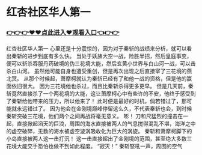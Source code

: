 # 红杏社区华人第一

### <a href="https://github.com/xinfue/dunp/issues/2">👉👉👉♥♥点此进入♥观看入口👈👉👉</a>

红杏社区华人第一
心里还是十分震惊的，因为对于秦斩的战绩来分析，就可以看出秦斩的进步到底有多么快。
    当处于妖族大空一战，险胜半招，然后皇庭事变，便可以斩杀吞服丹药破境的伪三花境大能，然后玄黄小世界与白山河一战，可以击杀白山河。
    虽然他可能自身也遭受重创，但是再次出现之后直接宰了三花境的燕北冥。
    从那个时候起，萧摩柯就认为秦斩已经有了和他一战的资格，但是他的赢面依旧很大。
    因为三花境他也杀过，而且比秦斩杀得更多更早。
    但是几天前，秦斩竟然直接杀了一个两花境的大能，这让萧摩柯心中有些许的不安，他终于感受到了秦斩给他带来的压力，所以他来了！
    此时便是最好的时机，倘若错过了，那可能就永远错过了。
    因为他会在金刚境巅峰停留这么久，不代表秦斩也会，到时候秦斩突破三花境，他们两个之间再战将毫无意义。
    嘭！
    刀和尺猛烈的撞击在一起，直接掀起滔天的巨浪，周围的海水直接被两人的气息搅得混乱不堪，海洋之中的虚空破碎，无数的海水被虚空漩涡吸收化为巨大的涡旋。
    秦斩和萧摩柯脚下的小岛直接被两人这一击打沉！
    这一击直接超出了金刚境的范围，甚至绝大多数三花境大能交手恐怕也做不到如此程度。
    “寂灭！”
    秦斩怒吼一声，周围的空气
